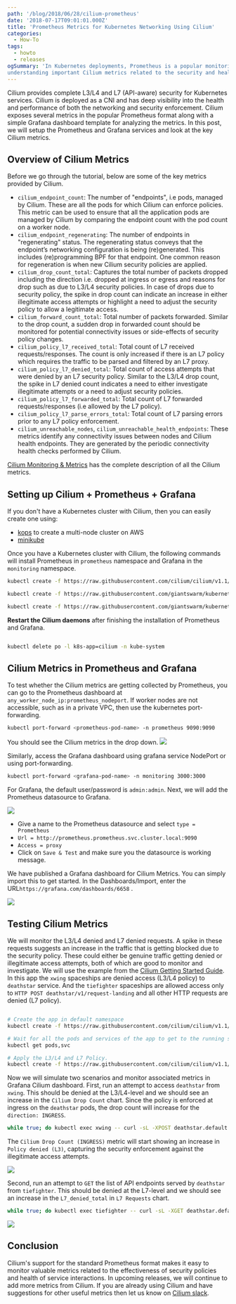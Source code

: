 ```yaml
---
path: '/blog/2018/06/28/cilium-prometheus'
date: '2018-07-17T09:01:01.000Z'
title: 'Prometheus Metrics for Kubernetes Networking Using Cilium'
categories:
  - How-To
tags:
  - howto
  - releases
ogSummary: 'In Kubernetes deployments, Prometheus is a popular monitoring system and time-series database for storing health and performance metrics of all the components. Equally popular is Grafana for plotting the metrics. In this post, we will provide steps to setup Prometheus and Grafana for
understanding important Cilium metrics related to the security and health of service interactions in a Kubernetes cluster.'
---
```


Cilium provides complete L3/L4 and L7 (API-aware) security for Kubernetes services. Cilium is deployed as a CNI and has deep visibility into the health and performance of both the networking and security enforcement. Cilium exposes several metrics in the popular Prometheus format along with
a simple Grafana dashboard template for analyzing the metrics. In this post, we will setup the Prometheus and Grafana services and look at the key Cilium metrics.

## Overview of Cilium Metrics

Before we go through the tutorial, below are some of the key metrics provided by Cilium.

- `cilium_endpoint_count`: The number of "endpoints", i.e pods, managed by Cilium. These are all the pods for which Cilium can enforce policies. This metric can be used to ensure that all the application pods are managed by Cilium by comparing the endpoint count with the pod count on a worker node.
- `cilium_endpoint_regenerating`: The number of endpoints in "regenerating" status. The regenerating status conveys that the endpoint’s networking configuration is being (re)generated. This includes (re)programming BPF for that endpoint. One common reason for regeneration is when new Cilium security policies are applied.
- `cilium_drop_count_total`: Captures the total number of packets dropped including the direction i.e. dropped at ingress or egress and reasons for drop such as due to L3/L4 security policies. In case of drops due to security policy, the spike in drop count can indicate an increase in either illegitimate access attempts or highlight a need to adjust the security policy to allow a legitimate access.
- `cilium_forward_count_total`: Total number of packets forwarded. Similar to the drop count, a sudden drop in forwarded count should be monitored for potential connectivity issues or side-effects of security policy changes.
- `cilium_policy_l7_received_total`: Total count of L7 received requests/responses. The count is only increased if there is an L7 policy which requires the traffic to be parsed and filtered by an L7 proxy.
- `cilium_policy_l7_denied_total`: Total count of access attempts that were denied by an L7 security policy. Similar to the L3/L4 drop count, the spike in L7 denied count indicates a need to either investigate illegitimate attempts or a need to adjust security policies.
- `cilium_policy_l7_forwarded_total`: Total count of L7 forwarded requests/responses (i.e allowed by the L7 policy).
- `cilium_policy_l7_parse_errors_total`: Total count of L7 parsing errors prior to any L7 policy enforcement.
- `cilium_unreachable_nodes`, `cilium_unreachable_health_endpoints`: These metrics identify any connectivity issues between nodes and Cilium health endpoints. They are generated by the periodic connectivity health checks performed by Cilium.

[Cilium Monitoring & Metrics](http://docs.cilium.io/en/v1.1/configuration/metrics/) has the complete description of all the Cilium metrics.

## Setting up Cilium + Prometheus + Grafana

If you don't have a Kubernetes cluster with Cilium, then you can easily create one using:

- [kops](http://docs.cilium.io/en/v1.1/install/guides/kops/) to create a multi-node cluster on AWS
- [minikube](http://docs.cilium.io/en/v1.1/gettingstarted/minikube/)

Once you have a Kubernetes cluster with Cilium, the following commands will install Prometheus in `prometheus` namespace and Grafana in the `monitoring` namespace.

```bash
kubectl create -f https://raw.githubusercontent.com/cilium/cilium/v1.1/examples/kubernetes/addons/prometheus/prometheus.yaml

kubectl create -f https://raw.githubusercontent.com/giantswarm/kubernetes-prometheus/master/manifests/grafana/deployment.yaml

kubectl create -f https://raw.githubusercontent.com/giantswarm/kubernetes-prometheus/master/manifests/grafana/service.yaml
```

**Restart the Cilium daemons** after finishing the installation of Prometheus and Grafana.

```bash

kubectl delete po -l k8s-app=cilium -n kube-system

```

## Cilium Metrics in Prometheus and Grafana

To test whether the Cilium metrics are getting collected by Prometheus, you can go to the Prometheus dashboard at `any_worker_node_ip:prometheus_nodeport`. If worker nodes are not accessible, such as in a private VPC, then use the kubernetes port-forwarding.

```bash
kubectl port-forward <prometheus-pod-name> -n prometheus 9090:9090
```

You should see the Cilium metrics in the drop down.
![](prom-cilium-db.png)

Similarly, access the Grafana dashboard using grafana service NodePort or using port-forwarding.

```bash
kubectl port-forward <grafana-pod-name> -n monitoring 3000:3000
```

For Grafana, the default user/password is `admin:admin`. Next, we will add the Prometheus datasource to Grafana.

![](add-prom-ds.png)

- Give a name to the Prometheus datasource and select `type = Prometheus`
- `Url = http://prometheus.prometheus.svc.cluster.local:9090`
- `Access = proxy`
- Click on `Save & Test` and make sure you the datasource is working message.

We have published a Grafana dashboard for Cilium Metrics. You can simply import this to get started. In the Dashboards/Import, enter the URL`https://grafana.com/dashboards/6658` .

![](import-gf-db.png)

## Testing Cilium Metrics

We will monitor the L3/L4 denied and L7 denied requests. A spike in these requests suggests an increase in the traffic that is getting blocked due to the security policy. These could either be genuine traffic getting denied or illegitimate access attempts, both of which are good to monitor and investigate. We will use the example from the [Cilium Getting Started Guide](http://docs.cilium.io/en/v1.1/gettingstarted/minikube/#step-2-deploy-the-demo-application). In this app the `xwing` spaceships are denied access (L3/L4 policy) to `deathstar` service. And the `tiefighter` spaceships are allowed access only to `HTTP POST deathstar/v1/request-landing` and all other HTTP requests are denied (L7 policy).

```bash

# Create the app in default namespace
kubectl create -f https://raw.githubusercontent.com/cilium/cilium/v1.1/examples/minikube/http-sw-app.yaml

# Wait for all the pods and services of the app to get to the running state
kubectl get pods,svc

# Apply the L3/L4 and L7 Policy.
kubectl create -f https://raw.githubusercontent.com/cilium/cilium/v1.1/examples/minikube/sw_l3_l4_l7_policy.yaml

```

Now we will simulate two scenarios and monitor associated metrics in Grafana Cilium dashboard. First, run an attempt to access `deathstar` from `xwing`. This should be denied at the L3/L4-level and we should see an increase in the `Cilium Drop Count` chart. Since the policy is enforced at ingress on the `deathstar` pods, the drop count will increase for the `direction: INGRESS`.

```bash
while true; do kubectl exec xwing -- curl -sL -XPOST deathstar.default.svc.cluster.local/v1/request-landing; done
```

The `Cilium Drop Count (INGRESS)` metric will start showing an increase in `Policy denied (L3)`, capturing the security enforcement against the illegitimate access attempts.

![](l3-denied.png)

Second, run an attempt to `GET` the list of API endpoints served by `deathstar` from `tiefighter`. This should be denied at the L7-level and we should see an increase in the `L7_denied_total` in `L7 Requests` chart.

```bash
while true; do kubectl exec tiefighter -- curl -sL -XGET deathstar.default.svc.cluster.local/v1; done
```

![](l7-denied.png)

## Conclusion

Cilium's support for the standard Prometheus format makes it easy to monitor valuable metrics related to the effectiveness of security policies and health of service interactions. In upcoming releases, we will continue to add more metrics from Cilium. If you are already using Cilium and have suggestions for other useful metrics then let us know on [Cilium slack](https://cilium.slack.com/).
